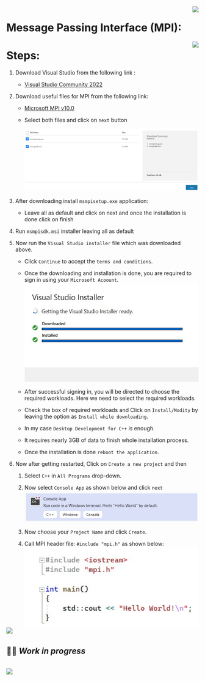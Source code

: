 <img src="https://img.icons8.com/cute-clipart/64/000000/bookmark.png" align="right" />

# Message Passing Interface (MPI):

<img src="https://img.icons8.com/ios-filled/50/000000/installing-updates--v1.png" align="right"/>

# Steps:

1.  Download Visual Studio from the following link :

    - [Visual Studio Community 2022](https://visualstudio.microsoft.com/thank-you-downloading-visual-studio/?sku=Community&channel=Release&version=VS2022&source=VSLandingPage&cid=2021&passive=false)

2.  Download useful files for MPI from the following link:

    - [Microsoft MPI v10.0](https://www.microsoft.com/en-us/download/details.aspx?id=57467)

    * Select both files and click on `next` button
    
      <img src="1.jpg" width="500"/>

3.  After downloading install `msmpisetup.exe` application:
    - Leave all as default and click on next and once the installation is done click on finish
4.  Run `msmpisdk.msi` installer leaving all as default

5.  Now run the `Visual Studio installer` file which was downloaded above.

    - Click `Continue` to accept the `terms and conditions`.
    - Once the downloading and installation is done, you are required to sign in using your `Microsoft Acoount`.
      <img src="2.jpg" width="500"/>

    - After successful signing in, you will be directed to choose the required workloads. Here we need to select the required workloads.
    - Check the box of required workloads and Click on `Install/Modity` by leaving the option as `Install while downloading`.
    - In my case `Desktop Development for C++` is enough.
    - It requires nearly 3GB of data to finish whole installation process.
    - Once the installation is done `reboot the application`.


6.  Now after getting restarted, Click on `Create a new project` and then

    1. Select `C++` in `All Programs` drop-down. 
    2. Now select `Console App` as shown below and click `next`
       <img src="3.jpg" width="500"/>

    3. Now choose your `Project Name` and click `Create`.
    4. Call MPI header file: `#include "mpi.h"` as shown below:
       <img src="4.jpg" width="500" align='left'/>

<img src="https://img.icons8.com/ios/50/000000/overview-pages-1.png"/>

## :man_astronaut: ***Work in progress***
## <img src="https://img.icons8.com/fluency/48/000000/youtube-play.png"/>
